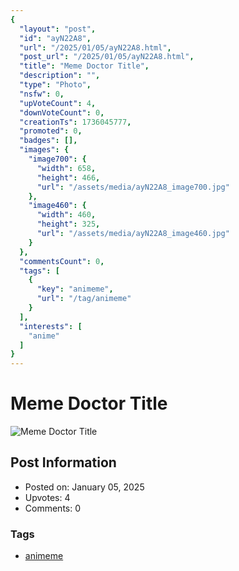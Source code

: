 ```yaml
---
{
  "layout": "post",
  "id": "ayN22A8",
  "url": "/2025/01/05/ayN22A8.html",
  "post_url": "/2025/01/05/ayN22A8.html",
  "title": "Meme Doctor Title",
  "description": "",
  "type": "Photo",
  "nsfw": 0,
  "upVoteCount": 4,
  "downVoteCount": 0,
  "creationTs": 1736045777,
  "promoted": 0,
  "badges": [],
  "images": {
    "image700": {
      "width": 658,
      "height": 466,
      "url": "/assets/media/ayN22A8_image700.jpg"
    },
    "image460": {
      "width": 460,
      "height": 325,
      "url": "/assets/media/ayN22A8_image460.jpg"
    }
  },
  "commentsCount": 0,
  "tags": [
    {
      "key": "animeme",
      "url": "/tag/animeme"
    }
  ],
  "interests": [
    "anime"
  ]
}
---
```


# Meme Doctor Title

![Meme Doctor Title](/assets/media/ayN22A8_image700.jpg)

## Post Information

- Posted on: January 05, 2025
- Upvotes: 4
- Comments: 0

### Tags

- [animeme](/tag/animeme)

